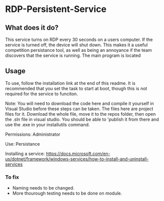 # RDP-Persistent-Service

## What does it do?

This service turns on RDP every 30 seconds on a users computer. If the service is turned off, the device will shut down. This makes it a useful competition persistance tool, as well as being an annoyance if the team discovers that the service is running. The main program is located 

## Usage

To use, follow the installation link at the end of this readme. It is recommended that you set the task to start at boot, though this is not required for the service to funciton. 

Note: You will need to download the code here and compile it yourself in Visual Studio before these steps can be taken. The files here are project files for it. Download the whole file, move it to the repos folder, then open the .sln file in visual studio. You should be able to 'publish it from there and use the .exe in your installutils command.

Permissions: Administrator

Use: Persistance

Installing a service: https://docs.microsoft.com/en-us/dotnet/framework/windows-services/how-to-install-and-uninstall-services


### To fix

- Naming needs to be changed.
- More thourough testing needs to be done on module.
